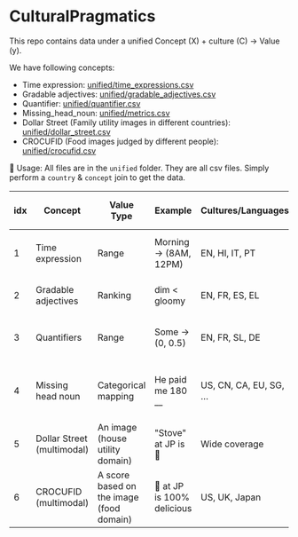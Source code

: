 # CulturalPragmatics

This repo contains data under a unified Concept (X) + culture (C) -> Value (y). 

We have following concepts:
- Time expression: [unified/time_expressions.csv](unified/time_expressions.csv)
- Gradable adjectives: [unified/gradable_adjectives.csv](unified/gradable_adjectives.csv)
- Quantifier: [unified/quantifier.csv](unified/quantifier.csv)
- Missing_head_noun: [unified/metrics.csv](unified/metrics.csv)
- Dollar Street (Family utility images in different countries): [unified/dollar_street.csv](unified/dollar_street.csv)
- CROCUFID (Food images judged by different people): [unified/crocufid.csv](unified/crocufid.csv)

🔧 Usage: All files are in the `unified` folder. They are all csv files. Simply perform a `country` & `concept` join to get the data. 

| idx | Concept            | Value Type         | Example                   | Cultures/Languages        | # of Instances                   | Readiness      | Collected in Ori Lang or English?       |
|-----|--------------------|--------------------|---------------------------|---------------------------|-----------------------------------|---------------|----------------------------------------|
| 1   | Time expression    | Range              | Morning → (8AM, 12PM)     | EN, HI, IT, PT            | 4 cultures × 5 expressions        | ✅ Git Link    | EN (but allowed native substitution)   |
| 2   | Gradable adjectives| Ranking            | dim < gloomy              | EN, FR, ES, EL            | 433 lists of adjectives           | ✅ Git Link    | Original LANG native speakers          |
| 3   | Quantifiers        | Range              | Some → (0, 0.5)           | EN, FR, SL, DE            | 4 languages × 5 quantifiers       | ✅ Git Link    | Native                                 |
| 4   | Missing head noun  | Categorical mapping| He paid me 180 __         | US, CN, CA, EU, SG, …     | World knowledge collected by ourselves | ✅ Git Link    | / (synthesized world knowledge)        |
| 5   | Dollar Street (multimodal) | An image (house utility domain) | "Stove" at JP is 🥣 | Wide coverage | 40k+ images | ✅ Git Link | NA |
| 6   | CROCUFID (multimodal) | A score based on the image (food domain) | 🍗 at JP is 100% delicious | US, UK, Japan | 840 images | ✅ Git Link | Native language |
